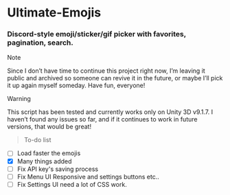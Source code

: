 # Ultimate-Emojis
### Discord-style emoji/sticker/gif picker with favorites, pagination, search.

> [!NOTE]
> Since I don’t have time to continue this project right now, I’m leaving it public and archived so someone can revive it in the future, or maybe I’ll pick it up again myself someday. Have fun, everyone!

> [!WARNING]
> This script has been tested and currently works only on Unity 3D v9.1.7. I haven’t found any issues so far, and if it continues to work in future versions, that would be great!

> To-do list
- [ ] Load faster the emojis
- [X] Many things added
- [ ] Fix API key's saving process
- [ ] Fix Menu UI Responsive and settings buttons etc..
- [ ] Fix Settings UI need a lot of CSS work.
